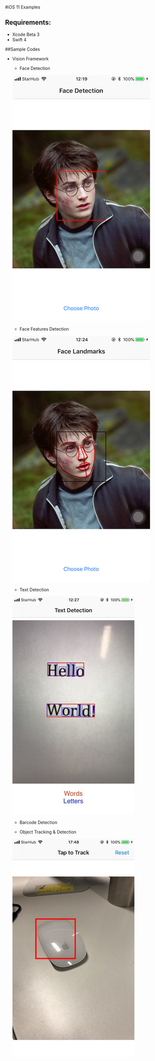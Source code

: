 #iOS 11 Examples

## Requirements:
- Xcode Beta 3
- Swift 4 

##Sample Codes

- Vision Framework
	- Face Detection	

	![Face Detection	](./assets/face_detect.png)

	- Face Features Detection

	![Face Detection	](./assets/face_feat_detect.png)

	- Text Detection

	![Face Detection	](./assets/text_detect.jpg)

	- Barcode Detection

	- Object Tracking & Detection

	![Face Detection	](./assets/object_track.jpg)

